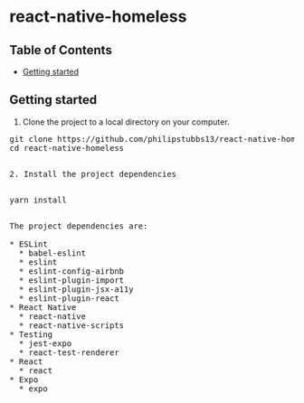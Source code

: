# react-native-homeless

## Table of Contents

* [Getting started](#start)

## <a name="start"></a> Getting started

1. Clone the project to a local directory on your computer.

<pre>
git clone https://github.com/philipstubbs13/react-native-homeless.git
cd react-native-homeless
<pre>

2. Install the project dependencies

<pre>
yarn install
<pre>

The project dependencies are:

* ESLint
  * babel-eslint
  * eslint
  * eslint-config-airbnb
  * eslint-plugin-import
  * eslint-plugin-jsx-a11y
  * eslint-plugin-react
* React Native
  * react-native
  * react-native-scripts
* Testing
  * jest-expo
  * react-test-renderer
* React
  * react
* Expo
  * expo
